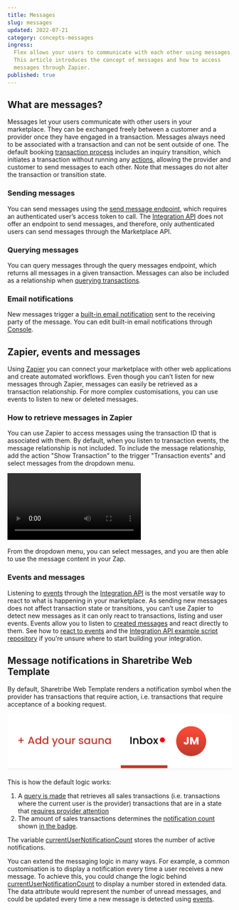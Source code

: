 ```yaml
---
title: Messages
slug: messages
updated: 2022-07-21
category: concepts-messages
ingress:
  Flex allows your users to communicate with each other using messages.
  This article introduces the concept of messages and how to access
  messages through Zapier.
published: true
---
```


## What are messages?

Messages let your users communicate with other users in your
marketplace. They can be exchanged freely between a customer and a
provider once they have engaged in a transaction. Messages always need
to be associated with a transaction and can not be sent outside of one.
The default booking
[transaction process](https://github.com/sharetribe/flex-example-processes/blob/master/default-booking/process.edn)
includes an inquiry transition, which initiates a transaction without
running any [actions](/references/transaction-process-actions/#actions),
allowing the provider and customer to send messages to each other. Note
that messages do not alter the transaction or transition state.

### Sending messages

You can send messages using the
[send message endpoint](https://www.sharetribe.com/api-reference/marketplace.html#send-message),
which requires an authenticated user’s access token to call. The
[Integration API](/introduction/getting-started-with-integration-api/)
does not offer an endpoint to send messages, and therefore, only
authenticated users can send messages through the Marketplace API.

### Querying messages

You can query messages through the query messages endpoint, which
returns all messages in a given transaction. Messages can also be
included as a relationship when
[querying transactions](https://www.sharetribe.com/api-reference/marketplace.html#query-transactions).

### Email notifications

New messages trigger a
[built-in email notification](/concepts/email-notifications/) sent to
the receiving party of the message. You can edit built-in email
notifications through
[Console](https://flex-console.sharetribe.com/email-templates/new-message).

## Zapier, events and messages

Using [Zapier](/how-to/set-up-and-use-zapier/) you can connect your
marketplace with other web applications and create automated workflows.
Even though you can’t listen for new messages through Zapier, messages
can easily be retrieved as a transaction relationship. For more complex
customisations, you can use events to listen to new or deleted messages.

### How to retrieve messages in Zapier

You can use Zapier to access messages using the transaction ID that is
associated with them. By default, when you listen to transaction events,
the message relationship is not included. To include the message
relationship, add the action "Show Transaction" to the trigger
"Transaction events" and select messages from the dropdown menu.

<video>
    <source src='./zapier.mp4' type='video/mp4'>
    <source src='./zapier.webm' type='video/webm'>
    <source src='./zapier.ogv' type='video/ogg'>
</video>

From the dropdown menu, you can select messages, and you are then able
to use the message content in your Zap.

### Events and messages

Listening to [events](/how-to/reacting-to-events/) through the
[Integration API](/introduction/getting-started-with-integration-api/)
is the most versatile way to react to what is happening in your
marketplace. As sending new messages does not affect transaction state
or transitions, you can’t use Zapier to detect new messages as it can
only react to transactions, listing and user events. Events allow you to
listen to [created messages](/references/events/#supported-event-types)
and react directly to them. See how to
[react to events](/how-to/reacting-to-events/) and the
[Integration API example script repository](https://github.com/sharetribe/flex-integration-api-examples)
if you’re unsure where to start building your integration.

## Message notifications in Sharetribe Web Template

By default, Sharetribe Web Template renders a notification symbol when
the provider has transactions that require action, i.e. transactions
that require acceptance of a booking request.

![Notification symbol](notification.png 'Notification symbol')

This is how the default logic works:

1.  A
    [query is made](https://github.com/sharetribe/web-template/blob/main/src/ducks/user.duck.js#L306)
    that retrieves all sales transactions (i.e. transactions where the
    current user is the provider) transactions that are in a state that
    [requires provider attention](https://github.com/sharetribe/web-template/blob/main/src/transactions/transaction.js#L287)
2.  The amount of sales transactions determines the
    [notification count](https://github.com/sharetribe/web-template/blob/main/src/ducks/user.duck.js#L105)
    shown
    [in the badge](https://github.com/sharetribe/web-template/blob/main/src/components/Topbar/TopbarDesktop/TopbarDesktop.js#L60).

The variable
[currentUserNotificationCount](https://github.com/sharetribe/web-template/blob/main/src/ducks/user.duck.js#L64)
stores the number of active notifications.

You can extend the messaging logic in many ways. For example, a common
customisation is to display a notification every time a user receives a
new message. To achieve this, you could change the logic behind
[currentUserNotificationCount](https://github.com/sharetribe/web-template/blob/main/src/ducks/user.duck.js#L64)
to display a number stored in extended data. The data attribute would
represent the number of unread messages, and could be updated every time
a new message is detected using [events](/how-to/reacting-to-events/).
